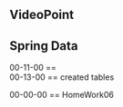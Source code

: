 
VideoPoint
---
Spring Data
---

00-11-00 ==   
00-13-00 == created tables   



00-00-00 == HomeWork06   
 
   




 



